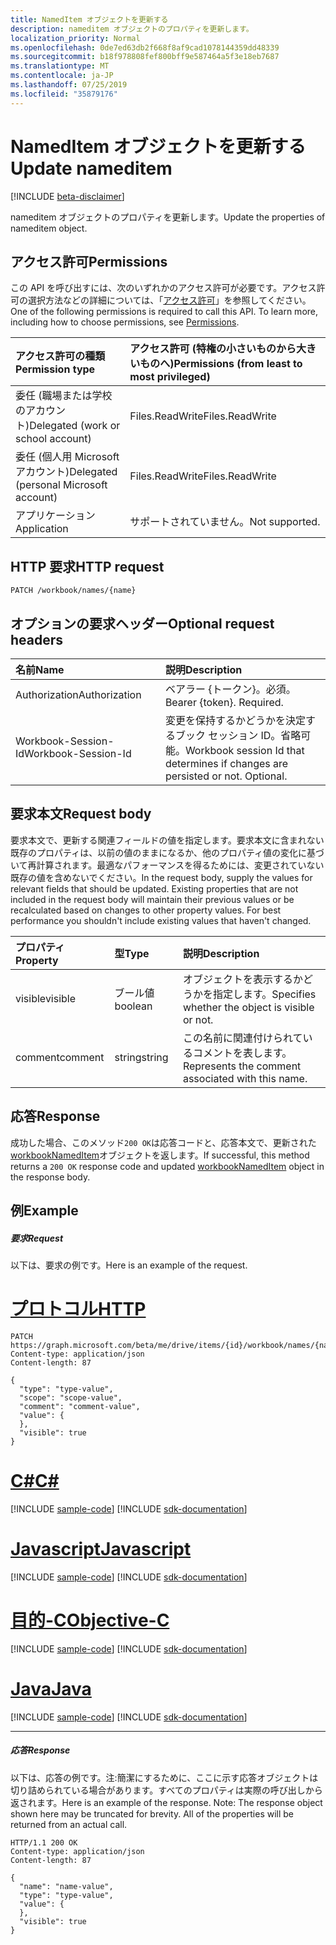 ```yaml
---
title: NamedItem オブジェクトを更新する
description: nameditem オブジェクトのプロパティを更新します。
localization_priority: Normal
ms.openlocfilehash: 0de7ed63db2f668f8af9cad1078144359dd48339
ms.sourcegitcommit: b18f978808fef800bff9e587464a5f3e18eb7687
ms.translationtype: MT
ms.contentlocale: ja-JP
ms.lasthandoff: 07/25/2019
ms.locfileid: "35879176"
---
```

# <a name="update-nameditem"></a><span data-ttu-id="b4f94-103">NamedItem オブジェクトを更新する</span><span class="sxs-lookup"><span data-stu-id="b4f94-103">Update nameditem</span></span>

[!INCLUDE [beta-disclaimer](../../includes/beta-disclaimer.md)]

<span data-ttu-id="b4f94-104">nameditem オブジェクトのプロパティを更新します。</span><span class="sxs-lookup"><span data-stu-id="b4f94-104">Update the properties of nameditem object.</span></span>
## <a name="permissions"></a><span data-ttu-id="b4f94-105">アクセス許可</span><span class="sxs-lookup"><span data-stu-id="b4f94-105">Permissions</span></span>
<span data-ttu-id="b4f94-p101">この API を呼び出すには、次のいずれかのアクセス許可が必要です。アクセス許可の選択方法などの詳細については、「[アクセス許可](/graph/permissions-reference)」を参照してください。</span><span class="sxs-lookup"><span data-stu-id="b4f94-p101">One of the following permissions is required to call this API. To learn more, including how to choose permissions, see [Permissions](/graph/permissions-reference).</span></span>

|<span data-ttu-id="b4f94-108">アクセス許可の種類</span><span class="sxs-lookup"><span data-stu-id="b4f94-108">Permission type</span></span>      | <span data-ttu-id="b4f94-109">アクセス許可 (特権の小さいものから大きいものへ)</span><span class="sxs-lookup"><span data-stu-id="b4f94-109">Permissions (from least to most privileged)</span></span>              |
|:--------------------|:---------------------------------------------------------|
|<span data-ttu-id="b4f94-110">委任 (職場または学校のアカウント)</span><span class="sxs-lookup"><span data-stu-id="b4f94-110">Delegated (work or school account)</span></span> | <span data-ttu-id="b4f94-111">Files.ReadWrite</span><span class="sxs-lookup"><span data-stu-id="b4f94-111">Files.ReadWrite</span></span>    |
|<span data-ttu-id="b4f94-112">委任 (個人用 Microsoft アカウント)</span><span class="sxs-lookup"><span data-stu-id="b4f94-112">Delegated (personal Microsoft account)</span></span> | <span data-ttu-id="b4f94-113">Files.ReadWrite</span><span class="sxs-lookup"><span data-stu-id="b4f94-113">Files.ReadWrite</span></span>    |
|<span data-ttu-id="b4f94-114">アプリケーション</span><span class="sxs-lookup"><span data-stu-id="b4f94-114">Application</span></span> | <span data-ttu-id="b4f94-115">サポートされていません。</span><span class="sxs-lookup"><span data-stu-id="b4f94-115">Not supported.</span></span> |

## <a name="http-request"></a><span data-ttu-id="b4f94-116">HTTP 要求</span><span class="sxs-lookup"><span data-stu-id="b4f94-116">HTTP request</span></span>
<!-- { "blockType": "ignored" } -->
```http
PATCH /workbook/names/{name}
```
## <a name="optional-request-headers"></a><span data-ttu-id="b4f94-117">オプションの要求ヘッダー</span><span class="sxs-lookup"><span data-stu-id="b4f94-117">Optional request headers</span></span>
| <span data-ttu-id="b4f94-118">名前</span><span class="sxs-lookup"><span data-stu-id="b4f94-118">Name</span></span>       | <span data-ttu-id="b4f94-119">説明</span><span class="sxs-lookup"><span data-stu-id="b4f94-119">Description</span></span>|
|:-----------|:-----------|
| <span data-ttu-id="b4f94-120">Authorization</span><span class="sxs-lookup"><span data-stu-id="b4f94-120">Authorization</span></span>  | <span data-ttu-id="b4f94-p102">ベアラー {トークン}。必須。</span><span class="sxs-lookup"><span data-stu-id="b4f94-p102">Bearer {token}. Required.</span></span> |
| <span data-ttu-id="b4f94-123">Workbook-Session-Id</span><span class="sxs-lookup"><span data-stu-id="b4f94-123">Workbook-Session-Id</span></span>  | <span data-ttu-id="b4f94-p103">変更を保持するかどうかを決定するブック セッション ID。省略可能。</span><span class="sxs-lookup"><span data-stu-id="b4f94-p103">Workbook session Id that determines if changes are persisted or not. Optional.</span></span>|

## <a name="request-body"></a><span data-ttu-id="b4f94-126">要求本文</span><span class="sxs-lookup"><span data-stu-id="b4f94-126">Request body</span></span>
<span data-ttu-id="b4f94-p104">要求本文で、更新する関連フィールドの値を指定します。要求本文に含まれない既存のプロパティは、以前の値のままになるか、他のプロパティ値の変化に基づいて再計算されます。最適なパフォーマンスを得るためには、変更されていない既存の値を含めないでください。</span><span class="sxs-lookup"><span data-stu-id="b4f94-p104">In the request body, supply the values for relevant fields that should be updated. Existing properties that are not included in the request body will maintain their previous values or be recalculated based on changes to other property values. For best performance you shouldn't include existing values that haven't changed.</span></span>

| <span data-ttu-id="b4f94-130">プロパティ</span><span class="sxs-lookup"><span data-stu-id="b4f94-130">Property</span></span>     | <span data-ttu-id="b4f94-131">型</span><span class="sxs-lookup"><span data-stu-id="b4f94-131">Type</span></span>   |<span data-ttu-id="b4f94-132">説明</span><span class="sxs-lookup"><span data-stu-id="b4f94-132">Description</span></span>|
|:---------------|:--------|:----------|
|<span data-ttu-id="b4f94-133">visible</span><span class="sxs-lookup"><span data-stu-id="b4f94-133">visible</span></span>|<span data-ttu-id="b4f94-134">ブール値</span><span class="sxs-lookup"><span data-stu-id="b4f94-134">boolean</span></span>|<span data-ttu-id="b4f94-135">オブジェクトを表示するかどうかを指定します。</span><span class="sxs-lookup"><span data-stu-id="b4f94-135">Specifies whether the object is visible or not.</span></span>|
|<span data-ttu-id="b4f94-136">comment</span><span class="sxs-lookup"><span data-stu-id="b4f94-136">comment</span></span>|   <span data-ttu-id="b4f94-137">string</span><span class="sxs-lookup"><span data-stu-id="b4f94-137">string</span></span>  |<span data-ttu-id="b4f94-138">この名前に関連付けられているコメントを表します。</span><span class="sxs-lookup"><span data-stu-id="b4f94-138">Represents the comment associated with this name.</span></span>|

## <a name="response"></a><span data-ttu-id="b4f94-139">応答</span><span class="sxs-lookup"><span data-stu-id="b4f94-139">Response</span></span>

<span data-ttu-id="b4f94-140">成功した場合、このメソッド`200 OK`は応答コードと、応答本文で、更新された[workbookNamedItem](../resources/workbooknameditem.md)オブジェクトを返します。</span><span class="sxs-lookup"><span data-stu-id="b4f94-140">If successful, this method returns a `200 OK` response code and updated [workbookNamedItem](../resources/workbooknameditem.md) object in the response body.</span></span>
## <a name="example"></a><span data-ttu-id="b4f94-141">例</span><span class="sxs-lookup"><span data-stu-id="b4f94-141">Example</span></span>
##### <a name="request"></a><span data-ttu-id="b4f94-142">要求</span><span class="sxs-lookup"><span data-stu-id="b4f94-142">Request</span></span>
<span data-ttu-id="b4f94-143">以下は、要求の例です。</span><span class="sxs-lookup"><span data-stu-id="b4f94-143">Here is an example of the request.</span></span>

# <a name="httptabhttp"></a>[<span data-ttu-id="b4f94-144">プロトコル</span><span class="sxs-lookup"><span data-stu-id="b4f94-144">HTTP</span></span>](#tab/http)
<!-- {
  "blockType": "request",
  "name": "update_nameditem"
}-->
```http
PATCH https://graph.microsoft.com/beta/me/drive/items/{id}/workbook/names/{name}
Content-type: application/json
Content-length: 87

{
  "type": "type-value",
  "scope": "scope-value",
  "comment": "comment-value",
  "value": {
  },
  "visible": true
}
```
# <a name="ctabcsharp"></a>[<span data-ttu-id="b4f94-145">C#</span><span class="sxs-lookup"><span data-stu-id="b4f94-145">C#</span></span>](#tab/csharp)
[!INCLUDE [sample-code](../includes/snippets/csharp/update-nameditem-csharp-snippets.md)]
[!INCLUDE [sdk-documentation](../includes/snippets/snippets-sdk-documentation-link.md)]

# <a name="javascripttabjavascript"></a>[<span data-ttu-id="b4f94-146">Javascript</span><span class="sxs-lookup"><span data-stu-id="b4f94-146">Javascript</span></span>](#tab/javascript)
[!INCLUDE [sample-code](../includes/snippets/javascript/update-nameditem-javascript-snippets.md)]
[!INCLUDE [sdk-documentation](../includes/snippets/snippets-sdk-documentation-link.md)]

# <a name="objective-ctabobjc"></a>[<span data-ttu-id="b4f94-147">目的-C</span><span class="sxs-lookup"><span data-stu-id="b4f94-147">Objective-C</span></span>](#tab/objc)
[!INCLUDE [sample-code](../includes/snippets/objc/update-nameditem-objc-snippets.md)]
[!INCLUDE [sdk-documentation](../includes/snippets/snippets-sdk-documentation-link.md)]

# <a name="javatabjava"></a>[<span data-ttu-id="b4f94-148">Java</span><span class="sxs-lookup"><span data-stu-id="b4f94-148">Java</span></span>](#tab/java)
[!INCLUDE [sample-code](../includes/snippets/java/update-nameditem-java-snippets.md)]
[!INCLUDE [sdk-documentation](../includes/snippets/snippets-sdk-documentation-link.md)]

---

##### <a name="response"></a><span data-ttu-id="b4f94-149">応答</span><span class="sxs-lookup"><span data-stu-id="b4f94-149">Response</span></span>
<span data-ttu-id="b4f94-p105">以下は、応答の例です。注:簡潔にするために、ここに示す応答オブジェクトは切り詰められている場合があります。すべてのプロパティは実際の呼び出しから返されます。</span><span class="sxs-lookup"><span data-stu-id="b4f94-p105">Here is an example of the response. Note: The response object shown here may be truncated for brevity. All of the properties will be returned from an actual call.</span></span>
<!-- {
  "blockType": "response",
  "truncated": true,
  "@odata.type": "microsoft.graph.workbookNamedItem"
} -->
```http
HTTP/1.1 200 OK
Content-type: application/json
Content-length: 87

{
  "name": "name-value",
  "type": "type-value",
  "value": {
  },
  "visible": true
}
```

<!-- uuid: 8fcb5dbc-d5aa-4681-8e31-b001d5168d79
2015-10-25 14:57:30 UTC -->
<!--
{
  "type": "#page.annotation",
  "description": "Update nameditem",
  "keywords": "",
  "section": "documentation",
  "tocPath": "",
  "suppressions": [
  ]
}
-->
